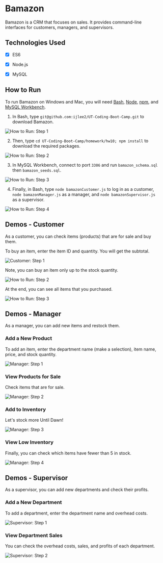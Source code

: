 # Bamazon
Bamazon is a CRM that focuses on sales. It provides command-line interfaces for customers, managers, and supervisors.


## Technologies Used
- [x] ES6

- [x] Node.js

- [x] MySQL


## How to Run
To run Bamazon on Windows and Mac, you will need [Bash](https://git-scm.com/downloads/), [Node](https://nodejs.org/en/), [npm](https://www.npmjs.com/get-npm?utm_source=house&utm_medium=homepage&utm_campaign=free%20orgs&utm_term=Install%20npm), and [MySQL Workbench](https://dev.mysql.com/downloads/workbench/).

1. In Bash, type `git@github.com:ijlee2/UT-Coding-Boot-Camp.git` to download Bamazon.

![How to Run: Step 1](images/how_to_run_step1.png?raw=true)

2. Then, type `cd UT-Coding-Boot-Camp/homework/hw10; npm install` to download the required packages.

![How to Run: Step 2](images/how_to_run_step2.png?raw=true)

3. In MySQL Workbench, connect to port `3306` and run `bamazon_schema.sql` then `bamazon_seeds.sql`.

![How to Run: Step 3](images/how_to_run_step3.png?raw=true)

4. Finally, in Bash, type `node bamazonCustomer.js` to log in as a customer, `node bamazonManager.js` as a manager, and `node bamazonSupervisor.js` as a supervisor.

![How to Run: Step 4](images/how_to_run_step4.png?raw=true)


## Demos - Customer

As a customer, you can check items (products) that are for sale and buy them.

To buy an item, enter the item ID and quantity. You will get the subtotal.

![Customer: Step 1](images/customer_step1.png?raw=true)

Note, you can buy an item only up to the stock quantity.

![How to Run: Step 2](images/customer_step2.png?raw=true)

At the end, you can see all items that you purchased.

![How to Run: Step 3](images/customer_step3.png?raw=true)


## Demos - Manager

As a manager, you can add new items and restock them.

### Add a New Product

To add an item, enter the department name (make a selection), item name, price, and stock quantity.

![Manager: Step 1](images/manager_step1.png?raw=true)

### View Products for Sale

Check items that are for sale.

![Manager: Step 2](images/manager_step2.png?raw=true)

### Add to Inventory

Let's stock more Until Dawn!

![Manager: Step 3](images/manager_step3.png?raw=true)

### View Low Inventory

Finally, you can check which items have fewer than 5 in stock.

![Manager: Step 4](images/manager_step4.png?raw=true)


## Demos - Supervisor

As a supervisor, you can add new departments and check their profits.

### Add a New Department

To add a department, enter the department name and overhead costs.

![Supervisor: Step 1](images/supervisor_step1.png?raw=true)

### View Department Sales

You can check the overhead costs, sales, and profits of each department.

![Supervisor: Step 2](images/supervisor_step2.png?raw=true)
